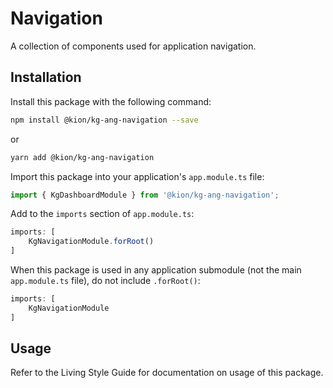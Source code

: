 Navigation
=======

A collection of components used for application navigation.

Installation
------------
Install this package with the following command:

```bash
npm install @kion/kg-ang-navigation --save
```

or

```bash
yarn add @kion/kg-ang-navigation
```

Import this package into your application's `app.module.ts` file:

```typescript
import { KgDashboardModule } from '@kion/kg-ang-navigation';
```

Add to the `imports` section of `app.module.ts`:

```typescript
imports: [
    KgNavigationModule.forRoot()
]
```

When this package is used in any application submodule (not the main `app.module.ts` file), do not include `.forRoot()`:

```typescript
imports: [
    KgNavigationModule
]
```

Usage
-----

Refer to the Living Style Guide for documentation on usage of this package. 
